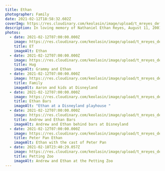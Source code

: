```yaml
---
title: Ethan
photographer: Family
date: 2021-02-12T18:58:32.602Z
coverImg: https://res.cloudinary.com/keolasin/image/upload/t_mreyes_default/v1613672579/Ethan/Flowers.jpg
description: In loving memory of Nathaniel Ethan Reyes, August 11, 2001 - February 02, 2021
photos:
  - date: 2021-02-12T07:00:00.000Z
    image: https://res.cloudinary.com/keolasin/image/upload/t_mreyes_default/v1613673371/Ethan/ET.jpg
    title: ET
    imageAlt: Ethan
  - date: 2021-02-12T07:00:00.000Z
    image: https://res.cloudinary.com/keolasin/image/upload/t_mreyes_default/v1613673335/Ethan/Hug.jpg
    title: Hug
    imageAlt: Grammy and Ethan
  - date: 2021-02-12T07:00:00.000Z
    image: https://res.cloudinary.com/keolasin/image/upload/t_mreyes_default/v1613672946/Ethan/Family_Disney.jpg
    title: Family
    imageAlt: Aaron and kids at Disneyland
  - date: 2021-02-12T07:00:00.000Z
    image: https://res.cloudinary.com/keolasin/image/upload/t_mreyes_default/v1613672921/Ethan/Ethan_Bars.jpg
    title: Ethan Bars
    imageAlt: "Ethan at a Disneyland playhouse "
  - date: 2021-02-12T07:00:00.000Z
    image: https://res.cloudinary.com/keolasin/image/upload/t_mreyes_default/v1613672908/Ethan/Andrew_and_Ethan_bars.jpg
    title: Andrew and Ethan Bars
    imageAlt: Andrew and Ethan behind bars at Disneyland
  - date: 2021-02-12T07:00:00.000Z
    image: https://res.cloudinary.com/keolasin/image/upload/t_mreyes_default/v1613672892/Ethan/Peter_Pan_Ethan.jpg
    title: Peter Pan Ethan
    imageAlt: Ethan with the cast of Peter Pan
  - date: 2021-02-18T23:40:29.057Z
    image: https://res.cloudinary.com/keolasin/image/upload/t_mreyes_default/v1613672781/Ethan/Petting_Zoo.jpg
    title: Petting Zoo
    imageAlt: Andrew and Ethan at the Petting Zoo
---
```

